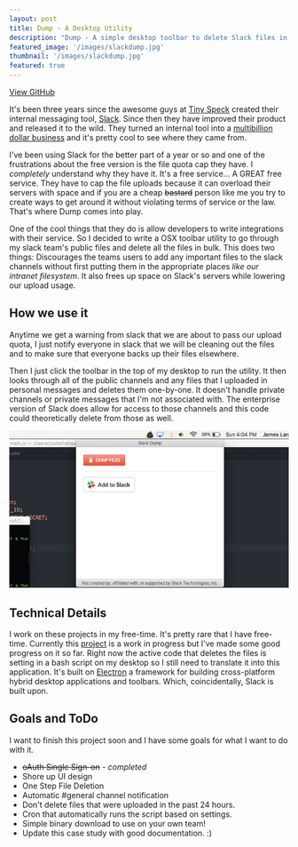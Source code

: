 ```yaml
---
layout: post
title: Dump - A Desktop Utility
description: "Dump - A simple desktop toolbar to delete Slack files in bulk"
featured_image: '/images/slackdump.jpg'
thumbnail: '/images/slackdump.jpg'
featured: true
---
```


<a href="https://github.com/codethebeard/dump" class="button" alt="Checkout the code">View GitHub</a>

It's been three years since the awesome guys at [Tiny Speck](http://tinyspeck.com/) created their internal messaging tool, [Slack](https://slack.com). Since then they have improved their product and released it to the wild. They turned an internal tool into a [multibillion dollar business](http://fortune.com/2016/04/01/slack-raises-200-million-at-3-8-billion-valuation/) and it's pretty cool to see where they came from.

I've been using Slack for the better part of a year or so and one of the frustrations about the free version is the file quota cap they have. I *completely* understand why they have it. It's a free service... A GREAT free service. They have to cap the file uploads because it can overload their servers with space and if you are a cheap <del>bastard</del> person like me you try to create ways to get around it without violating terms of service or the law. That's where Dump comes into play.

One of the cool things that they do is allow developers to write integrations with their service. So I decided to write a OSX toolbar utility to go through my slack team's public files and delete all the files in bulk. This does two things: Discourages the teams users to add any important files to the slack channels without first putting them in the appropriate places *like our intranet filesystem*. It also frees up space on Slack's servers while lowering our upload usage.

## How we use it

Anytime we get a warning from slack that we are about to pass our upload quota, I just notify everyone in slack that we will be cleaning out the files and to make sure that everyone backs up their files elsewhere.

Then I just click the toolbar in the top of my desktop to run the utility. It then looks through all of the public channels and any files that I uploaded in personal messages and deletes them one-by-one. It doesn't handle private channels or private messages that I'm not associated with. The enterprise version of Slack does allow for access to those channels and this code could theoretically delete from those as well.

<img src="/images/slackdump-2.jpg" alt="How we use Dump">

## Technical Details

I work on these projects in my free-time. It's pretty rare that I have free-time. Currently this [project](https://github.com/codethebeard/dump) is a work in progress but I've made some good progress on it so far. Right now the active code that deletes the files is setting in a bash script on my desktop so I still need to translate it into this application. It's built on [Electron](electron.atom.io) a framework for building cross-platform hybrid desktop applications and toolbars. Which, coincidentally, Slack is built upon.

## Goals and ToDo

I want to finish this project soon and I have some goals for what I want to do with it.

* <del>oAuth Single Sign-on</del> - *completed*
* Shore up UI design
* One Step File Deletion
* Automatic #general channel notification
* Don't delete files that were uploaded in the past 24 hours.
* Cron that automatically runs the script based on settings.
* Simple binary download to use on your own team!
* Update this case study with good documentation. :)
